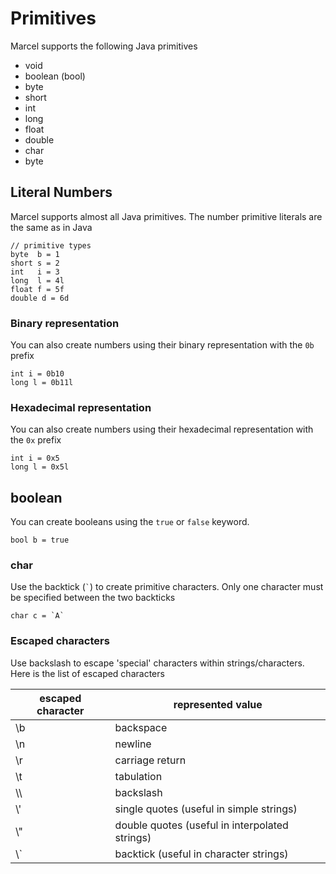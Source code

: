 # Primitives
Marcel supports the following Java primitives

- void
- boolean (bool)
- byte
- short
- int
- long
- float
- double
- char
- byte

## Literal Numbers

Marcel supports almost all Java primitives. The number primitive literals are the same as in Java

```marcel
// primitive types
byte  b = 1
short s = 2
int   i = 3
long  l = 4l
float f = 5f
double d = 6d
```

### Binary representation

You can also create numbers using their binary representation with the `0b` prefix

```marcel
int i = 0b10
long l = 0b11l
```


### Hexadecimal representation

You can also create numbers using their hexadecimal representation with the `0x` prefix

```marcel
int i = 0x5
long l = 0x5l
```

## boolean

You can create booleans using the `true` or `false` keyword.

```marcel
bool b = true
```

### char
Use the backtick (<code>`</code>) to create primitive characters.
Only one character must be specified between the two backticks


```marcel
char c = `A`
```


### Escaped characters
Use backslash to escape 'special' characters within strings/characters. Here is the list of escaped characters

| escaped character | represented value                              | 
|-------------------|------------------------------------------------|
| \b                | backspace	                                     | 
| \n                | newline	                                       | 
| \r                | carriage return	                               | 
| \t                | tabulation	                                    | 
| \\\\              | backslash	                                     | 
| \\\'              | single quotes (useful in simple strings)	      | 
| \\\"              | double quotes (useful in interpolated strings) | 
| \\\`              | backtick (useful in character strings)	        | 

